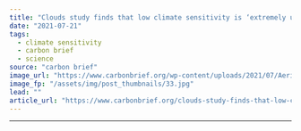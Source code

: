 ```yaml
---
title: "Clouds study finds that low climate sensitivity is ‘extremely unlikely’"
date: "2021-07-21"
tags: 
  - climate sensitivity
  - carbon brief
  - science
source: "carbon brief"
image_url: "https://www.carbonbrief.org/wp-content/uploads/2021/07/Aerial-of-clouds-in-a-blue-sky_GKBCHW-583x372.jpg"
image_fp: "/assets/img/post_thumbnails/33.jpg"
lead: ""
article_url: "https://www.carbonbrief.org/clouds-study-finds-that-low-climate-sensitivity-is-extremely-unlikely"
---
```


---
